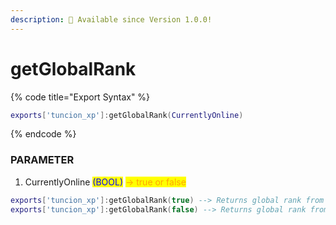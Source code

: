 ```yaml
---
description: 🔧 Available since Version 1.0.0!
---
```


# getGlobalRank

{% code title="Export Syntax" %}
```lua
exports['tuncion_xp']:getGlobalRank(CurrentlyOnline)
```
{% endcode %}

### PARAMETER

1. CurrentlyOnline <mark style="color:blue;">(BOOL)</mark> <mark style="color:orange;">-> true or false</mark>

```lua
exports['tuncion_xp']:getGlobalRank(true) --> Returns global rank from all online players
exports['tuncion_xp']:getGlobalRank(false) --> Returns global rank from all players
```

